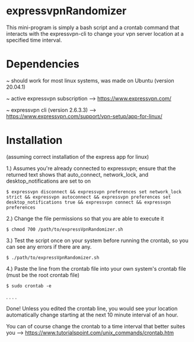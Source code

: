 # expressvpnRandomizer


This mini-program is simply a bash script and a crontab command that interacts with the expressvpn-cli to change your vpn server location at a specified time interval.






# Dependencies

~ should work for most linux systems, was made on Ubuntu (version 20.04.1)

~ active expressvpn subscription --> https://www.expressvpn.com/

~ expressvpn cli (version 2.6.3.3) --> https://www.expressvpn.com/support/vpn-setup/app-for-linux/


# Installation
(assuming correct installation of the express app for linux)

1.) Assumes you're already connected to expressvpn; ensure that the returned text shows that auto_connect, network_lock, and desktop_notifications are set to on
    
    $ expressvpn disconnect && expressvpn preferences set network_lock strict && expressvpn autoconnect && expressvpn preferences set desktop_notifications true && expressvpn connect && expressvpn preferences
    

2.) Change the file permissions so that you are able to execute it

    $ chmod 700 /path/to/expressVpnRandomizer.sh

3.) Test the script once on your system before running the crontab, so you can see any errors if there are any.
    
    $ ./path/to/expressVpnRandomizer.sh
    
  
4.) Paste the line from the crontab file into your own system's crontab file (must be the root crontab file)  

    $ sudo crontab -e 
    


.
.
.
.

Done! Unless you edited the crontab line, you would see your location automatically change starting at the next 10 minute interval of an hour.

You can of course change the crontab to a time interval that better suites you --> https://www.tutorialspoint.com/unix_commands/crontab.htm





